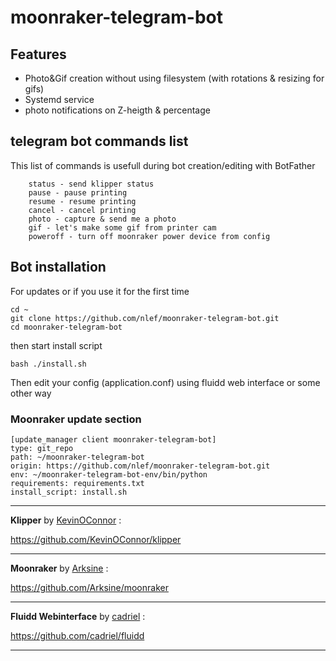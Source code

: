 # moonraker-telegram-bot

## Features
- Photo&Gif creation without using filesystem (with rotations & resizing for gifs)
- Systemd service
- photo notifications on Z-heigth & percentage

## telegram bot commands list
This list of commands is usefull during bot creation/editing with BotFather
```
    status - send klipper status
    pause - pause printing
    resume - resume printing
    cancel - cancel printing
    photo - capture & send me a photo
    gif - let's make some gif from printer cam
    poweroff - turn off moonraker power device from config
```

## Bot installation

For updates or if you use it for the first time
```
cd ~
git clone https://github.com/nlef/moonraker-telegram-bot.git
cd moonraker-telegram-bot
```
then start install script
```
bash ./install.sh
```

Then edit your config (application.conf) using fluidd web interface or some other way

### Moonraker update section

```
[update_manager client moonraker-telegram-bot]
type: git_repo
path: ~/moonraker-telegram-bot
origin: https://github.com/nlef/moonraker-telegram-bot.git
env: ~/moonraker-telegram-bot-env/bin/python
requirements: requirements.txt
install_script: install.sh
```

---

**Klipper** by [KevinOConnor](https://github.com/KevinOConnor) :

https://github.com/KevinOConnor/klipper

---


**Moonraker** by [Arksine](https://github.com/Arksine) :

https://github.com/Arksine/moonraker

---

**Fluidd Webinterface** by [cadriel](https://github.com/cadriel) :

https://github.com/cadriel/fluidd

---